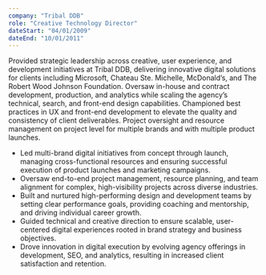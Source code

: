 ```yaml
---
company: "Tribal DDB"
role: "Creative Technology Director"
dateStart: "04/01/2009"
dateEnd: "10/01/2011"
---
```


Provided strategic leadership across creative, user experience, and development initiatives at Tribal DDB, delivering innovative digital solutions for clients including Microsoft, Chateau Ste. Michelle, McDonald’s, and The Robert Wood Johnson Foundation. Oversaw in-house and contract development, production, and analytics while scaling the agency’s technical, search, and front-end design capabilities. Championed best practices in UX and front-end development to elevate the quality and consistency of client deliverables. Project oversight and resource management on project level for multiple brands and with multiple product launches.

- Led multi-brand digital initiatives from concept through launch, managing cross-functional resources and ensuring successful execution of product launches and marketing campaigns.
- Oversaw end-to-end project management, resource planning, and team alignment for complex, high-visibility projects across diverse industries.
- Built and nurtured high-performing design and development teams by setting clear performance goals, providing coaching and mentorship, and driving individual career growth.
- Guided technical and creative direction to ensure scalable, user-centered digital experiences rooted in brand strategy and business objectives.
- Drove innovation in digital execution by evolving agency offerings in development, SEO, and analytics, resulting in increased client satisfaction and retention.
